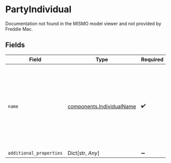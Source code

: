 # PartyIndividual

Documentation not found in the MISMO model viewer and not provided by Freddie Mac.


## Fields

| Field                                                                                                                                                                                        | Type                                                                                                                                                                                         | Required                                                                                                                                                                                     | Description                                                                                                                                                                                  |
| -------------------------------------------------------------------------------------------------------------------------------------------------------------------------------------------- | -------------------------------------------------------------------------------------------------------------------------------------------------------------------------------------------- | -------------------------------------------------------------------------------------------------------------------------------------------------------------------------------------------- | -------------------------------------------------------------------------------------------------------------------------------------------------------------------------------------------- |
| `name`                                                                                                                                                                                       | [components.IndividualName](../../models/components/individualname.md)                                                                                                                       | :heavy_check_mark:                                                                                                                                                                           | Parent container for name that allows for choice group between parsed and unparsed containers.Parent container for name that allows for choice group between parsed and unparsed containers. |
| `additional_properties`                                                                                                                                                                      | Dict[str, *Any*]                                                                                                                                                                             | :heavy_minus_sign:                                                                                                                                                                           | N/A                                                                                                                                                                                          |
